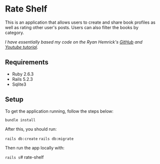 # Rate Shelf

This is an application that allows users to create and share book profiles as well as rating other user's posts. Users can also filter the books by category.

*I have essentially based my code on the Ryan Hemrick's [GitHub](https://github.com/RyanHemrick/Book-Review) and [Youtube tutorial](https://www.youtube.com/playlist?list=PLsyJtAEU4pGw3PCKAA4POHK6C2G2nnpLF).* 

## Requirements
- Ruby 2.6.3
- Rails 5.2.3
- Sqlite3

## Setup
To get the application running, follow the steps below:

`bundle install`

After this, you should run:

`rails db:create`
`rails db:migrate`

Then run the app locally with:

`rails s`# rate-shelf
